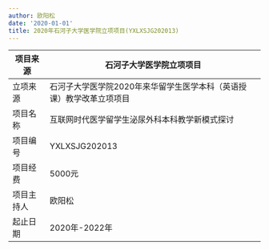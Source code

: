 ```yaml
---
author: 欧阳松
date: '2020-01-01'
title: 2020年石河子大学医学院立项项目(YXLXSJG202013)
---
```


| 项目来源   | 石河子大学医学院立项项目                                             |
|---------------|---------------------------------------------------------|
| 立项来源   | 石河子大学医学院2020年来华留学生医学本科（英语授课）教学改革立项项目 |
| 项目名称   | 互联网时代医学留学生泌尿外科本科教学新模式探讨                       |
| 项目编号   | YXLXSJG202013                                                        |
| 项目经费   | 5000元                                                               |
| 项目主持人 | 欧阳松                                                               |
| 起止日期   | 2020年-2022年                                                        |
